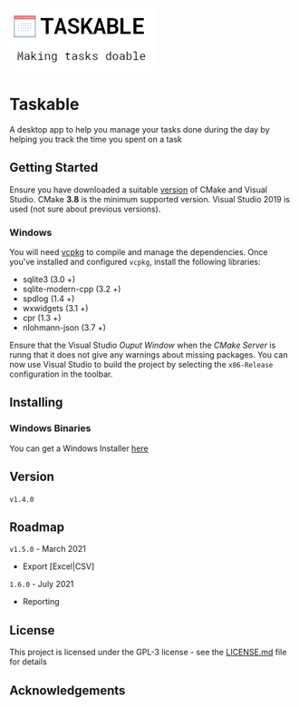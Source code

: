 ![Taskable Logo](logo2.png)

# Taskable

A desktop app to help you manage your tasks done during the day by helping you track the time you spent on a task

## Getting Started

Ensure you have downloaded a suitable [version](https://cmake.org/download/) of CMake and Visual Studio. CMake **3.8** is the minimum supported version. Visual Studio 2019 is used (not sure about previous versions).

### Windows

You will need [vcpkg](https://github.com/Microsoft/vcpkg) to compile and manage the dependencies.
Once you've installed and configured `vcpkg`, install the following libraries:

- sqlite3 (3.0 +)
- sqlite-modern-cpp (3.2 +)
- spdlog (1.4 +)
- wxwidgets (3.1 +)
- cpr (1.3 +)
- nlohmann-json (3.7 +)

Ensure that the Visual Studio _Ouput Window_ when the _CMake Server_ is runng that it does not give any warnings about missing packages.
You can now use Visual Studio to build the project by selecting the `x86-Release` configuration in the toolbar.

## Installing

### Windows Binaries

You can get a Windows Installer [here](https://github.com/ifexception/taskable/releases)

## Version

`v1.4.0`

## Roadmap

`v1.5.0` - March 2021
- Export [Excel|CSV]

`1.6.0` - July 2021
- Reporting

## License

This project is licensed under the GPL-3 license - see the [LICENSE.md](LICENSE.md) file for details

## Acknowledgements
